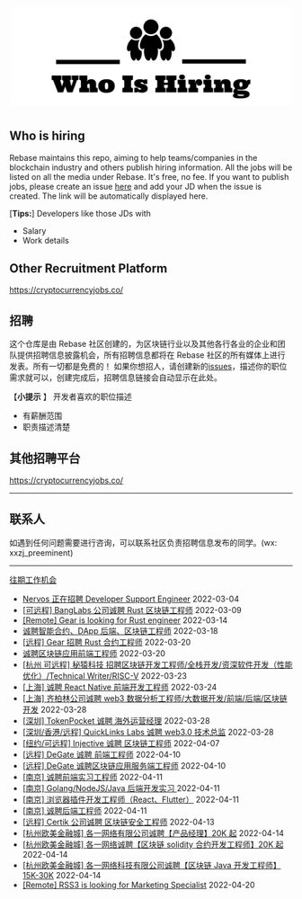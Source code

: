<div align="center">
  <img src="./banner.png" style="margin: 0 auto 10px;" width="500"/>
</div>


## Who is hiring
Rebase maintains this repo, aiming to help teams/companies in the blockchain industry and others publish hiring information. All the jobs will be listed on all the media under Rebase. It's free, no fee.
If you want to publish jobs, please create an issue [here](https://github.com/rebase-network/who-is-hiring/issues/) and add your JD when the issue is created. The link will be automatically displayed here.

[**Tips:**]
Developers like those JDs with
- Salary
- Work details

## Other  Recruitment  Platform

https://cryptocurrencyjobs.co/

## 招聘
这个仓库是由 Rebase 社区创建的，为区块链行业以及其他各行各业的企业和团队提供招聘信息披露机会，所有招聘信息都将在 Rebase 社区的所有媒体上进行发表。所有一切都是免费的！
如果你想招人，请创建新的[issues](https://github.com/rebase-network/who-is-hiring/issues/)，描述你的职位需求就可以，创建完成后，招聘信息链接会自动显示在此处。

【**小提示**  】
开发者喜欢的职位描述
- 有薪酬范围
- 职责描述清楚

## 其他招聘平台
https://cryptocurrencyjobs.co/

---

## 联系人
如遇到任何问题需要进行咨询，可以联系社区负责招聘信息发布的同学。(wx: xxzj_preeminent)

---

[往期工作机会](./jobs.md)

- [Nervos 正在招聘 Developer Support Engineer](https://github.com/rebase-network/who-is-hiring/issues/83) 2022-03-04
- [[可远程] BangLabs 公司诚聘 Rust 区块链工程师](https://github.com/rebase-network/who-is-hiring/issues/94) 2022-03-09
- [[Remote] Gear is looking for Rust engineer](https://github.com/rebase-network/who-is-hiring/issues/96) 2022-03-14
- [诚聘智能合约、DApp 后端、区块链工程师](https://github.com/rebase-network/who-is-hiring/issues/98) 2022-03-18
- [[远程] Gear 招聘 Rust 合约工程师](https://github.com/rebase-network/who-is-hiring/issues/99) 2022-03-20
- [诚聘区块链应用前端工程师](https://github.com/rebase-network/who-is-hiring/issues/100) 2022-03-20
- [[杭州 可远程] 秘猿科技 招聘区块链开发工程师/全栈开发/资深软件开发（性能优化）/Technical Writer/RISC-V](https://github.com/rebase-network/who-is-hiring/issues/101) 2022-03-23
- [[上海] 诚聘 React Native 前端开发工程师](https://github.com/rebase-network/who-is-hiring/issues/102) 2022-03-24
- [[上海] 齐柏林公司诚聘 web3 数据分析工程师/大数据开发/前端/后端/区块链开发](https://github.com/rebase-network/who-is-hiring/issues/103) 2022-03-28
- [[深圳] TokenPocket 诚聘 海外运营经理](https://github.com/rebase-network/who-is-hiring/issues/104) 2022-03-28
- [[深圳/香港/远程] QuickLinks Labs 诚聘 web3.0 技术总监](https://github.com/rebase-network/who-is-hiring/issues/105) 2022-03-28
- [[纽约/可远程] Injective 诚聘 区块链工程师](https://github.com/rebase-network/who-is-hiring/issues/106) 2022-04-07
- [[远程] DeGate 诚聘 前端工程师](https://github.com/rebase-network/who-is-hiring/issues/107) 2022-04-10
- [[远程] DeGate 诚聘区块链应用服务端工程师](https://github.com/rebase-network/who-is-hiring/issues/108) 2022-04-10
- [[南京] 诚聘前端实习工程师](https://github.com/rebase-network/who-is-hiring/issues/109) 2022-04-11
- [[南京] Golang/NodeJS/Java 后端开发实习 ](https://github.com/rebase-network/who-is-hiring/issues/110) 2022-04-11
- [[南京] 浏览器插件开发工程师（React、Flutter）](https://github.com/rebase-network/who-is-hiring/issues/111) 2022-04-11
- [[南京] 诚聘后端工程师](https://github.com/rebase-network/who-is-hiring/issues/112) 2022-04-11
- [[远程] Certik 公司诚聘 区块链安全工程师](https://github.com/rebase-network/who-is-hiring/issues/113) 2022-04-13
- [[杭州欧美金融城] 各一网络有限公司诚聘【产品经理】20K 起](https://github.com/rebase-network/who-is-hiring/issues/115) 2022-04-14
- [[杭州欧美金融城] 各一网络诚聘【区块链 solidity 合约开发工程师】20K 起](https://github.com/rebase-network/who-is-hiring/issues/116) 2022-04-14
- [[杭州欧美金融城] 各一网络科技有限公司诚聘【区块链 Java 开发工程师】15K-30K](https://github.com/rebase-network/who-is-hiring/issues/117) 2022-04-14
- [[Remote] RSS3 is looking for Marketing Specialist](https://github.com/rebase-network/who-is-hiring/issues/118) 2022-04-20
